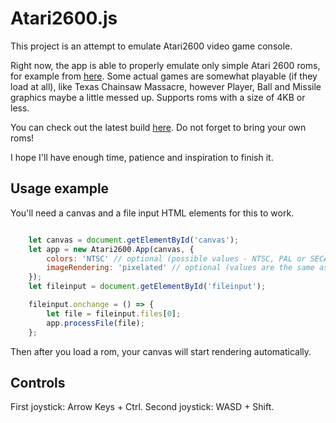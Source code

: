 # Atari2600.js

This project is an attempt to emulate Atari2600 video game console.

Right now, the app is able to properly emulate only simple Atari 2600 roms, for example from [here](http://khryssun.free.fr/programming_code.html#Sources_Background). Some actual games are somewhat playable (if they load at all), like Texas Chainsaw Massacre, however Player, Ball and Missile graphics maybe a little messed up. Supports roms with a size of 4KB or less.

You can check out the latest build [here](https://star-collector.github.io/atari2600.js/). Do not forget to bring your own roms!

I hope I'll have enough time, patience and inspiration to finish it.

## Usage example

You'll need a canvas and a file input HTML elements for this to work.

```js

    let canvas = document.getElementById('canvas');
    let app = new Atari2600.App(canvas, {
        colors: 'NTSC' // optional (possible values - NTSC, PAL or SECAM, default - NTSC)
        imageRendering: 'pixelated' // optional (values are the same as in image-rendering CSS property, default - pixelated)
    });
    let fileinput = document.getElementById('fileinput');

    fileinput.onchange = () => {
        let file = fileinput.files[0];
        app.processFile(file);
    };

```

Then after you load a rom, your canvas will start rendering automatically.

## Controls

First joystick: Arrow Keys + Ctrl.
Second joystick: WASD + Shift.